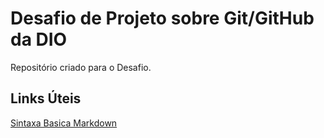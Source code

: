 # Desafio de Projeto sobre Git/GitHub da DIO
Repositório criado para o Desafio.


## Links Úteis 
[Sintaxa Basica Markdown](https://www.markdownguide.org/basic-syntax/)
